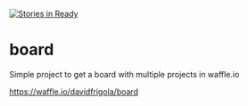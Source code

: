 [![Stories in Ready](https://badge.waffle.io/davidfrigola/board.png?label=ready&title=Ready)](https://waffle.io/davidfrigola/board?utm_source=badge)
# board
Simple project to get a board with multiple projects in waffle.io

https://waffle.io/davidfrigola/board
